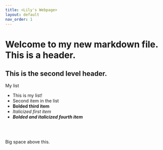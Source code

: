 ```yaml
---
title: <Lily's Webpage>
layout: default
nav_order: 1
---
```


# Welcome to my new markdown file. This is a header.

## This is the second level header.

My list
- This is my list!
- Second item in the list
- **Bolded third item**
- *Italicized first item*
- ***Bolded and italicized fourth item***

<br>
<br>

Big space above this.
